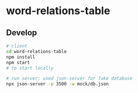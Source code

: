 # word-relations-table

## Develop

```bash
# client
cd word-relations-table
npm install
npm start
# to start locally

# run server: used json-server for fake database
npx json-server -p 3500 -w mock/db.json
```

